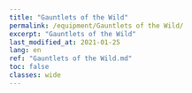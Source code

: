 ```yaml
---
title: "Gauntlets of the Wild"
permalink: /equipment/Gauntlets of the Wild/
excerpt: "Gauntlets of the Wild"
last_modified_at: 2021-01-25
lang: en
ref: "Gauntlets of the Wild.md"
toc: false
classes: wide
---
```


